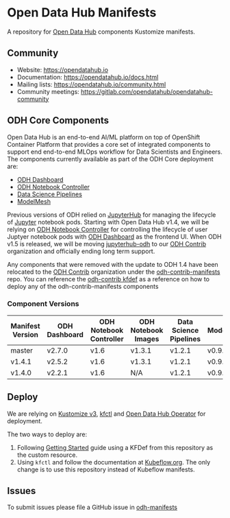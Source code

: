 # Open Data Hub Manifests
A repository for [Open Data Hub](https://opendatahub.io) components Kustomize manifests.

## Community

* Website: https://opendatahub.io
* Documentation: https://opendatahub.io/docs.html
* Mailing lists: https://opendatahub.io/community.html
* Community meetings: https://gitlab.com/opendatahub/opendatahub-community

## ODH Core Components

Open Data Hub is an end-to-end AI/ML platform on top of OpenShift Container Platform that provides a core set of integrated components to support end end-to-end MLOps workflow for Data Scientists and Engineers. The components currently available as part of the ODH Core deployment are:

* [ODH Dashboard](odh-dashboard/README.md)
* [ODH Notebook Controller](odh-notebook-controller/README.md)
* [Data Science Pipelines](data-science-pipelines/README.md)
* [ModelMesh](model-mesh/README.md)


Previous versions of ODH relied on [JupyterHub](jupyterhub/README.md) for managing the lifecycle of [Jupyter](https://jupyter.org) notebook pods. Starting with Open Data Hub v1.4, we will be relying on [ODH Notebook Controller](odh-notebook-controller/README.md) for controlling the lifecycle of user Juptyer notebook pods with [ODH Dashboard](odh-dashboard/README.md) as the frontend UI.  When ODH v1.5 is released, we will be moving [jupyterhub-odh](https://github.com/opendatahub-io/jupyterhub-odh) to our [ODH Contrib](https://github.com/opendatahub-io-contrib) organization and officially ending long term support.

Any components that were removed with the update to ODH 1.4 have been relocated to the [ODH Contrib](https://github.com/opendatahub-io-contrib) organization under the [odh-contrib-manifests](https://github.com/opendatahub-io-contrib/odh-contrib-manifests) repo.  You can reference the [odh-contrib kfdef](kfdef/odh-contrib.yaml) as a reference on how to deploy any of the odh-contrib-manifests components

### Component Versions

| Manifest Version | ODH Dashboard | ODH Notebook Controller | ODH Notebook Images | Data Science Pipelines | ModelMesh |
| ---------------- | ------------- | ----------------------- | ------------------- |----------------------- | --------- |
| master | v2.7.0 | v1.6 | v1.3.1 | v1.2.1 | v0.9.0 |
| v1.4.1 | v2.5.2 | v1.6 | v1.3.1 | v1.2.1 | v0.9.0 |
| v1.4.0 | v2.2.1 | v1.6 | N/A | v1.2.1 | v0.9.0 |

## Deploy

We are relying on [Kustomize v3](https://github.com/kubernetes-sigs/kustomize), [kfctl](https://github.com/kubeflow/kfctl) and [Open Data Hub Operator](https://github.com/opendatahub-io/opendatahub-operator/blob/master/operator.md) for deployment.

The two ways to deploy are:

1. Following [Getting Started](http://opendatahub.io/docs/getting-started/quick-installation.html) guide using a KFDef from this repository as the custom resource.
1. Using `kfctl` and follow the documentation at [Kubeflow.org](https://www.kubeflow.org/docs/openshift/). The only change is to use this repository instead of Kubeflow manifests.

## Issues
To submit issues please file a GitHub issue in [odh-manifests](https://github.com/opendatahub-io/odh-manifests/issues)

